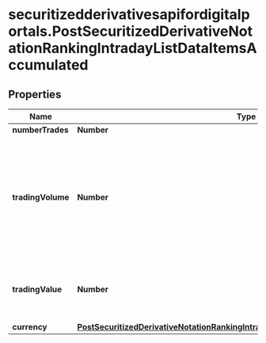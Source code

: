 # securitizedderivativesapifordigitalportals.PostSecuritizedDerivativeNotationRankingIntradayListDataItemsAccumulated

## Properties

Name | Type | Description | Notes
------------ | ------------- | ------------- | -------------
**numberTrades** | **Number** | Number of trades. | [optional] 
**tradingVolume** | **Number** | Number of units (e.g. shares) traded. For securitized derivatives quoted in percent (attribute &#x60;valueUnit.id&#x3D;258&#x60;), this field represents the nominal trading volume; see attribute currency for its unit. | [optional] 
**tradingValue** | **Number** | Monetary equivalent (cash value) of the trades. See attribute &#x60;currency&#x60; for its unit. | [optional] 
**currency** | [**PostSecuritizedDerivativeNotationRankingIntradayListDataItemsAccumulatedCurrency**](PostSecuritizedDerivativeNotationRankingIntradayListDataItemsAccumulatedCurrency.md) |  | [optional] 


